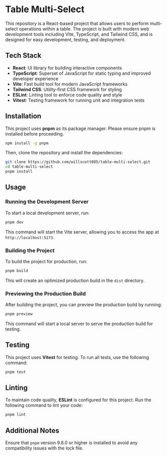 # Table Multi-Select

This repository is a React-based project that allows users to perform multi-select operations within a table. The project is built with modern web development tools including Vite, TypeScript, and Tailwind CSS, and is designed for easy development, testing, and deployment.

## Tech Stack

- **React**: UI library for building interactive components
- **TypeScript**: Superset of JavaScript for static typing and improved developer experience
- **Vite**: Fast build tool for modern JavaScript frameworks
- **Tailwind CSS**: Utility-first CSS framework for styling
- **ESLint**: Linting tool to enforce code quality and style
- **Vitest**: Testing framework for running unit and integration tests

## Installation

This project uses **pnpm** as its package manager. Please ensure pnpm is installed before proceeding.

```bash
npm install -g pnpm
```

Then, clone the repository and install the dependencies:

```bash
git clone https://github.com/willscott085/table-multi-select.git
cd table-multi-select
pnpm install
```

## Usage

### Running the Development Server

To start a local development server, run:

```bash
pnpm dev
```

This command will start the Vite server, allowing you to access the app at `http://localhost:5173`.

### Building the Project

To build the project for production, run:

```bash
pnpm build
```

This will create an optimized production build in the `dist` directory.

### Previewing the Production Build

After building the project, you can preview the production build by running:

```bash
pnpm preview
```

This command will start a local server to serve the production build for testing.

## Testing

This project uses **Vitest** for testing. To run all tests, use the following command:

```bash
pnpm test
```

## Linting

To maintain code quality, **ESLint** is configured for this project. Run the following command to lint your code:

```bash
pnpm lint
```

## Additional Notes

Ensure that `pnpm` version 9.8.0 or higher is installed to avoid any compatibility issues with the lock file.
